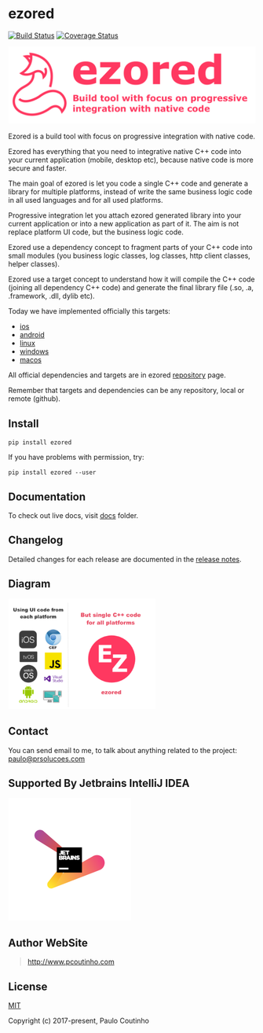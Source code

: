 # ezored

[![Build Status](https://travis-ci.org/ezored/ezored.svg?branch=master)](https://travis-ci.org/ezored/ezored)
[![Coverage Status](https://coveralls.io/repos/github/ezored/ezored/badge.svg?branch=master)](https://coveralls.io/github/ezored/ezored?branchmaster)
<!--[![Github All Releases](https://img.shields.io/github/downloads/ezored/ezored/total.svg)]()-->


<img src="extras/images/doc-logo.png?v=2017-12-07" alt="ezored">  

Ezored is a build tool with focus on progressive integration with native code.

Ezored has everything that you need to integrative native C++ code into your current application (mobile, desktop etc), because native code is more secure and faster.     

The main goal of ezored is let you code a single C++ code and generate a library for multiple platforms, instead of write the same business logic code in all used languages and for all used platforms.    

Progressive integration let you attach ezored generated library into your current application or into a new application as part of it. The aim is not replace platform UI code, but the business logic code.

Ezored use a dependency concept to fragment parts of your C++ code into small modules (you business logic classes, log classes, http client classes, helper classes).  

Ezored use a target concept to understand how it will compile the C++ code (joining all dependency C++ code) and generate the final library file (.so, .a, .framework, .dll, dylib etc).     

Today we have implemented officially this targets:  

- [ios](https://github.com/ezored/target-ios)
- [android](https://github.com/ezored/target-android)
- [linux](https://github.com/ezored/target-linux)
- [windows](https://github.com/ezored/target-windows)
- [macos](https://github.com/ezored/target-macos)

All official dependencies and targets are in ezored [repository](https://github.com/ezored) page.

Remember that targets and dependencies can be any repository, local or remote (github).  

## Install

```
pip install ezored 
```

If you have problems with permission, try:

```
pip install ezored --user 
```

## Documentation

To check out live docs, visit [docs](docs/GET-STARTED.md) folder.

## Changelog

Detailed changes for each release are documented in the [release notes](docs/RELEASE-NOTES.md).

## Diagram

<img src="extras/images/what-is.png?v=2018-08-09" alt="ezored - what is" style="max-width: 300px;">

## Contact

You can send email to me, to talk about anything related to the project:  
[paulo@prsolucoes.com](paulo@prsolucoes.com)

## Supported By Jetbrains IntelliJ IDEA

![Supported By Jetbrains IntelliJ IDEA](extras/images/jetbrains-logo.png "Supported By Jetbrains IntelliJ IDEA")

## Author WebSite

> http://www.pcoutinho.com

## License

[MIT](http://opensource.org/licenses/MIT)

Copyright (c) 2017-present, Paulo Coutinho